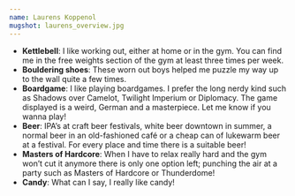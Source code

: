 ```yaml
---
name: Laurens Koppenol
mugshot: laurens_overview.jpg
--- 
```

* **Kettlebell**: I like working out, either at home or in the gym. You can find me in the free weights section of the gym at least three times per week.
* **Bouldering shoes**: These worn out boys helped me puzzle my way up to the wall quite a few times.
* **Boardgame**: I like playing boardgames. I prefer the long nerdy kind such as Shadows over Camelot, Twilight Imperium or Diplomacy. The game displayed is a weird, German and a masterpiece. Let me know if you wanna play!
* **Beer**: IPA’s at craft beer festivals, white beer downtown in summer, a normal beer in an old-fashioned café or a cheap can of lukewarm beer at a festival. For every place and time there is a suitable beer!
* **Masters of Hardcore**: When I have to relax really hard and the gym won’t cut it anymore there is only one option left; punching the air at a party such as Masters of Hardcore or Thunderdome!
* **Candy**: What can I say, I really like candy!